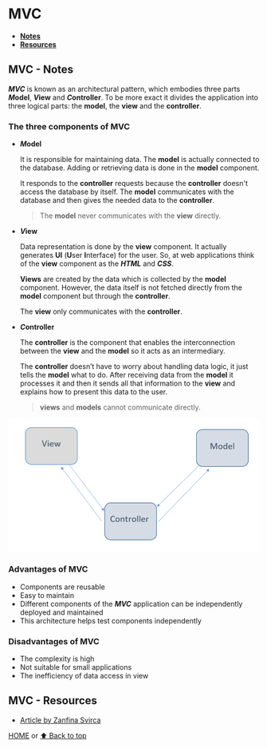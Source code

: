 # MVC

- [**Notes**](#mvc---notes)
- [**Resources**](#mvc---resources)

## MVC - Notes

***MVC*** is known as an architectural pattern, which embodies three parts ***M*odel**, ***V*iew** and ***C*ontroller**. To be more exact it divides the application into three logical parts: the **model**, the **view** and the **controller**.

### The three components of MVC

- ***M*odel**

  It is responsible for maintaining data. The **model** is actually connected to the database. Adding or retrieving data is done in the **model** component.

  It responds to the **controller** requests because the **controller** doesn't access the database by itself. The **model** communicates with the database and then gives the needed data to the **controller**.

  > The **model** never communicates with the **view** directly.
- ***V*iew**

  Data representation is done by the **view** component. It actually generates **UI** (**U**ser **I**nterface) for the user. So, at web applications think of the **view** component as the ***HTML*** and ***CSS***.

  **Views** are created by the data which is collected by the **model** component. However, the data itself is not fetched directly from the **model** component but through the **controller**.

  The **view** only communicates with the **controller**.
- ***C*ontroller**

  The **controller** is the component that enables the interconnection between the **view** and the **model** so it acts as an intermediary.

  The **controller** doesn’t have to worry about handling data logic, it just tells the **model** what to do. After receiving data from the **model** it processes it and then it sends all that information to the **view** and explains how to present this data to the user.

  > **views** and **models** cannot communicate directly.

![MVC architecture](/Images/MVC.png)

### Advantages of MVC

- Components are reusable
- Easy to maintain
- Different components of the ***MVC*** application can be independently deployed and maintained
- This architecture helps test components independently

### Disadvantages of MVC

- The complexity is high
- Not suitable for small applications
- The inefficiency of data access in view

## MVC - Resources

- [Article by Zanfina Svirca](https://towardsdatascience.com/everything-you-need-to-know-about-mvc-architecture-3c827930b4c1)

[HOME](https://github.com/Stratis-Dermanoutsos/Full-Stack-Notes#full-stack-notes) or [⬆ Back to top](#mvc)
